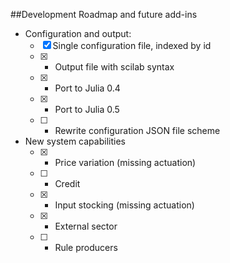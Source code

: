 ##Development Roadmap and future add-ins

* Configuration and output:   
  * [x] Single configuration file, indexed by id   
  * [x] - Output file with scilab syntax   
  * [x] - Port to Julia 0.4      
  * [x] - Port to Julia 0.5      
  * [ ] - Rewrite configuration JSON file scheme

* New system capabilities
  * [x] - Price variation (missing actuation)   
  * [ ] - Credit   
  * [x] - Input stocking (missing actuation)   
  * [x] - External sector   
  * [ ] - Rule producers   
